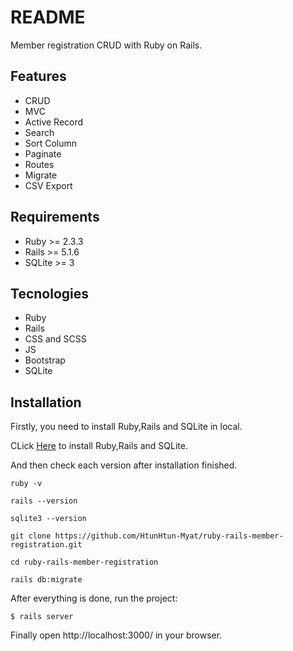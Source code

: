 # README

Member registration CRUD with Ruby on Rails.

## Features

- CRUD
- MVC
- Active Record
- Search
- Sort Column
- Paginate
- Routes
- Migrate
- CSV Export

## Requirements

- Ruby >= 2.3.3
- Rails >= 5.1.6
- SQLite >= 3

## Tecnologies

- Ruby
- Rails
- CSS and SCSS
- JS
- Bootstrap
- SQLite

## Installation

Firstly, you need to install Ruby,Rails and SQLite in local.

CLick [Here](https://guides.rubyonrails.org/v5.0/getting_started.html) to install Ruby,Rails and SQLite.

And then check each version after installation finished.

```
ruby -v

rails --version

sqlite3 --version

```

```
git clone https://github.com/HtunHtun-Myat/ruby-rails-member-registration.git

```

```
cd ruby-rails-member-registration

```

```
rails db:migrate
```

After everything is done, run the project:

```
$ rails server
```

Finally open http://localhost:3000/ in your browser.
